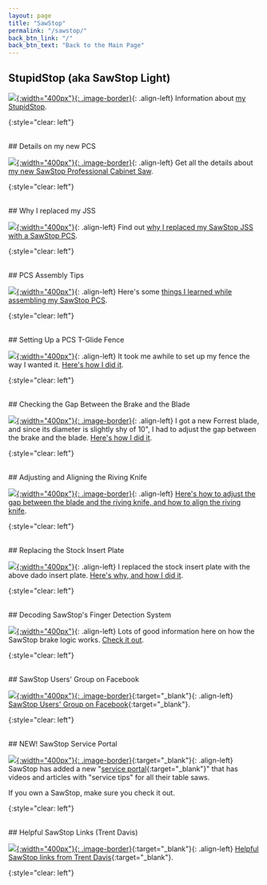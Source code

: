 ```yaml
---
layout: page
title: "SawStop"
permalink: "/sawstop/"
back_btn_link: "/"
back_btn_text: "Back to the Main Page"
---
```

## StupidStop (aka SawStop Light)

[![](/projects/stupidstop/2019-09-04.1.01.jpg){:width="400px"}{: .image-border}](/projects/stupidstop/?from=sawstop){: .align-left}
Information about [my StupidStop](/projects/stupidstop/?from=sawstop).

{:style="clear: left"}

<br/>
## Details on my new PCS

[![](/assets/images-posts/2019/03/2019-03-24.1.01.jpg){:width="400px"}{: .image-border}](pcs/new/){: .align-left}
Get all the details about [my new SawStop Professional Cabinet Saw](pcs/new/).

{:style="clear: left"}

<br/>
## Why I replaced my JSS

[![](pcs/why/2019-04-11.1.01.jpg){:width="400px"}](pcs/why/){: .align-left}
Find out [why I replaced my SawStop JSS with a SawStop PCS](pcs/why/).

{:style="clear: left"}

<br/>
## PCS Assembly Tips

[![](pcs/assembly/2019-04-12.1.15.jpg){:width="400px"}](pcs/assembly/){: .align-left}
Here's some [things I learned while assembling my SawStop PCS](pcs/assembly).

{:style="clear: left"}

<br/>
## Setting Up a PCS T-Glide Fence

[![](pcs/fence/setup/2019-04-08-00.jpg){:width="400px"}](pcs/fence/setup/){: .align-left}
It took me awhile to set up my fence the way I wanted it. [Here's how I did it](pcs/fence/setup/).

{:style="clear: left"}

<br/>
## Checking the Gap Between the Brake and the Blade

[![](/assets/images-posts/2019/06/2019-06-11.1.05.jpg){:width="400px"}{: .image-border}](/2019/06/11/forrest-blade){: .align-left}
I got a new Forrest blade, and since its diameter is slightly shy of 10", I had to adjust the gap between the brake and the blade. [Here's how I did it](/2019/06/11/forrest-blade).

{:style="clear: left"}

<br/>
## Adjusting and Aligning the Riving Knife

[![](/assets/images-posts/2019/06/2019-06-12.1.01.jpg){:width="400px"}{: .image-border}](/2019/06/12/adjusting-and-aligning-the-riving-knife){: .align-left}
[Here's how to adjust the gap between the blade and the riving knife, and how to align the riving knife](/2019/06/12/adjusting-and-aligning-the-riving-knife).

{:style="clear: left"}

<br/>
## Replacing the Stock Insert Plate

[![](pcs/insert/stock/replace/2019-04-26.1.01.jpg){:width="400px"}](pcs/insert/stock/replace/){: .align-left}
I replaced the stock insert plate with the above dado insert plate. [Here's why, and how I did it](pcs/insert/stock/replace/).

{:style="clear: left"}

<br/>
## Decoding SawStop's Finger Detection System

[![](/assets/images-posts/2019/07/2019-07-03.1.01.jpg){:width="400px"}](/2019/07/03/decoding-sawstops-finger-detection-system){: .align-left}
Lots of good information here on how the SawStop brake logic works. [Check it out](/2019/07/03/decoding-sawstops-finger-detection-system).

{:style="clear: left"}


<br/>
## SawStop Users' Group on Facebook

[![](sawstop_users_group.jpg){:width="400px"}{: .image-border}](https://www.facebook.com/groups/sawstopusersgroup/){:target="_blank"}{: .align-left}
[SawStop Users' Group on Facebook](https://www.facebook.com/groups/sawstopusersgroup/){:target="_blank"}.

{:style="clear: left"}

<br/>
## NEW! SawStop Service Portal

[![](sawstop_service_portal.jpg){:width="400px"}{: .image-border}](https://www.sawstop.com/support/service-tips){:target="_blank"}{: .align-left}
SawStop has added a new "[service portal](https://www.sawstop.com/support/service-tips){:target="_blank"}" that has videos and articles with "service tips" for all their table saws.

If you own a SawStop, make sure you check it out.

{:style="clear: left"}

<br/>
## Helpful SawStop Links (Trent Davis)

[![](sawstop_logo.jpg){:width="400px"}{: .image-border}](https://www.trentdavis.net/wp/2018/08/06/helpful-sawstop-links/){:target="_blank"}{: .align-left}
[Helpful SawStop links from Trent Davis](https://www.trentdavis.net/wp/2018/08/06/helpful-sawstop-links/){:target="_blank"}.

{:style="clear: left"}

<br/>

